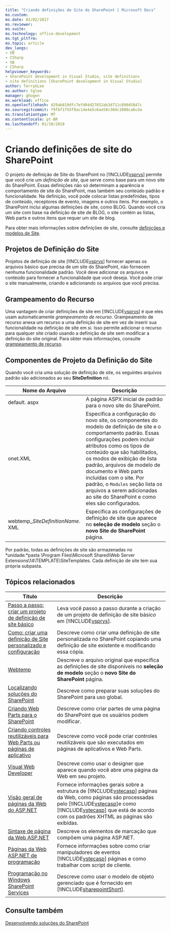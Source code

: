 ```yaml
---
title: "Criando definições de Site do SharePoint | Microsoft Docs"
ms.custom: 
ms.date: 02/02/2017
ms.reviewer: 
ms.suite: 
ms.technology: office-development
ms.tgt_pltfrm: 
ms.topic: article
dev_langs:
- VB
- CSharp
- VB
- CSharp
helpviewer_keywords:
- SharePoint development in Visual Studio, site definitions
- site definitions [SharePoint development in Visual Studio]
author: TerryGLee
ms.author: tglee
manager: ghogen
ms.workload: office
ms.openlocfilehash: d29ab819dfc7efd04d27652ab3d711c89045847c
ms.sourcegitcommit: f9fbf1f55f9ac14e4e5c6ae58c30dc1800ca6cda
ms.translationtype: MT
ms.contentlocale: pt-BR
ms.lasthandoff: 01/10/2018
---
```

# <a name="creating-site-definitions-for-sharepoint"></a>Criando definições de site do SharePoint
  O projeto de definição de Site do SharePoint no [!INCLUDE[vsprvs](../sharepoint/includes/vsprvs-md.md)] permite que você crie um *definição de site*, que serve como base para um novo site do SharePoint. Essas definições não só determinam a aparência e comportamento de site do SharePoint, mas também seu conteúdo padrão e funcionalidade. Na definição, você pode colocar listas predefinidas, tipos de conteúdo, receptores de evento, imagens e outros itens. Por exemplo, o SharePoint inclui algumas definições de site, como BLOG. Quando você cria um site com base na definição de site de BLOG, o site contém as listas, Web parts e outros itens que requer um site de blog.  
  
 Para obter mais informações sobre definições de site, consulte [definições e modelos de Site](http://go.microsoft.com/fwlink/?LinkId=179134).  
  
## <a name="site-definition-projects"></a>Projetos de Definição do Site  
 Projetos de definição de site [!INCLUDE[vsprvs](../sharepoint/includes/vsprvs-md.md)] fornecer apenas os arquivos básico que precisa de um site do SharePoint, não fornecem nenhuma funcionalidade padrão. Você deve adicionar os arquivos e conteúdo para fornecer a funcionalidade que você deseja. Você pode criar o site manualmente, criando e adicionando os arquivos que você precisa.  
  
## <a name="feature-stapling"></a>Grampeamento do Recurso  
 Uma vantagem de criar definições de site em [!INCLUDE[vsprvs](../sharepoint/includes/vsprvs-md.md)] é que eles usam automaticamente *grampeamento de recurso*. Grampeamento de recurso anexa um recurso a uma definição de site em vez de inserir sua funcionalidade na definição de site em si. Isso permite adicionar o recurso para qualquer site criado usando a definição de site sem modificar a definição do site original. Para obter mais informações, consulte [grampeamento de recurso](http://go.microsoft.com/fwlink/?LinkID=119283).  
  
## <a name="site-definition-project-components"></a>Componentes de Projeto da Definição do Site  
 Quando você cria uma solução de definição de site, os seguintes arquivos padrão são adicionados ao seu **SiteDefinition** nó.  
  
|Nome do Arquivo|Descrição|  
|---------------|-----------------|  
|default. aspx|A página ASPX inicial de padrão para o novo site do SharePoint.|  
|onet.XML|Especifica a configuração do novo site, os componentes do modelo de definição de site e o comportamento padrão. Essas configurações podem incluir atributos como os tipos de conteúdo que são habilitados, os modos de exibição de lista padrão, arquivos de modelo de documento e Web parts incluídas com o site. Por padrão, o `Modules` seção lista os arquivos a serem adicionadas ao site do SharePoint e como eles são configurados.|  
|webtemp_*SiteDefinitionName*. XML|Especifica as configurações de definição de site que aparece no **seleção de modelo** seção o **novo Site do SharePoint** página.|  
  
 Por padrão, todas as definições de site são armazenadas no *unidade:*pasta \Program Files\Microsoft Shared\Web Server Extensions\14\TEMPLATE\SiteTemplates. Cada definição de site tem sua própria subpasta.  
  
## <a name="related-topics"></a>Tópicos relacionados  
  
|Título|Descrição|  
|-----------|-----------------|  
|[Passo a passo: criar um projeto de definição de site básico](../sharepoint/walkthrough-create-a-basic-site-definition-project.md)|Leva você passo a passo durante a criação de um projeto de definição de site básico em [!INCLUDE[vsprvs](../sharepoint/includes/vsprvs-md.md)].|  
|[Como: criar uma definição de Site personalizado e configuração](http://go.microsoft.com/fwlink/?LinkId=183309)|Descreve como criar uma definição de site personalizada no SharePoint copiando uma definição de site existente e modificando essa cópia.|  
|[Webtemp](http://go.microsoft.com/fwlink/?LinkId=183310)|Descreve o arquivo original que especifica as definições de site disponíveis no **seleção de modelo** seção o **novo Site do SharePoint** página.|  
|[Localizando soluções do SharePoint](../sharepoint/localizing-sharepoint-solutions.md)|Descreve como preparar suas soluções do SharePoint para uso global.|  
|[Criando Web Parts para o SharePoint](../sharepoint/creating-web-parts-for-sharepoint.md)|Descreve como criar partes de uma página do SharePoint que os usuários podem modificar.|  
|[Criando controles reutilizáveis para Web Parts ou páginas de aplicativo](../sharepoint/creating-reusable-controls-for-web-parts-or-application-pages.md)|Descreve como você pode criar controles reutilizáveis que são executados em páginas de aplicativos e Web Parts.|  
|[Visual Web Developer](http://go.microsoft.com/fwlink/?LinkId=178725)|Descreve como usar o designer que aparece quando você abre uma página da Web em seu projeto.|  
|[Visão geral de páginas da Web do ASP.NET](http://go.microsoft.com/fwlink/?LinkId=178726)|Fornece informações gerais sobre a estrutura de [!INCLUDE[vstecasp](../sharepoint/includes/vstecasp-md.md)] páginas da Web, como páginas são processadas pelo [!INCLUDE[vstecasp](../sharepoint/includes/vstecasp-md.md)]e como [!INCLUDE[vstecasp](../sharepoint/includes/vstecasp-md.md)] que está de acordo com os padrões XHTML as páginas são exibidas.|  
|[Sintaxe de página da Web ASP.NET](http://go.microsoft.com/fwlink/?LinkId=178727)|Descreve os elementos de marcação que compõem uma página ASP.NET.|  
|[Páginas da Web ASP.NET de programação](http://go.microsoft.com/fwlink/?LinkId=178728)|Fornece informações sobre como criar manipuladores de eventos [!INCLUDE[vstecasp](../sharepoint/includes/vstecasp-md.md)] páginas e como trabalhar com script de cliente.|  
|[Programação no Windows SharePoint Services](http://go.microsoft.com/fwlink/?LinkId=178729)|Descreve como usar o modelo de objeto gerenciado que é fornecido em [!INCLUDE[sharepointShort](../sharepoint/includes/sharepointshort-md.md)].|  
  
## <a name="see-also"></a>Consulte também  
 [Desenvolvendo soluções do SharePoint](../sharepoint/developing-sharepoint-solutions.md)  
  
  